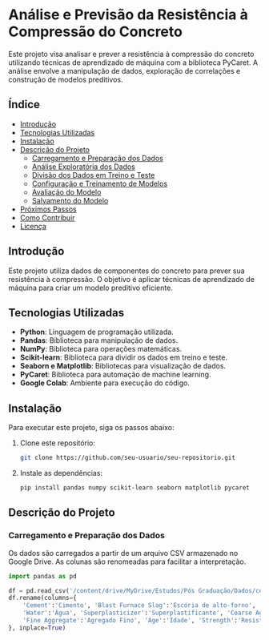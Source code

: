 # Análise e Previsão da Resistência à Compressão do Concreto

Este projeto visa analisar e prever a resistência à compressão do concreto utilizando técnicas de aprendizado de máquina com a biblioteca PyCaret. A análise envolve a manipulação de dados, exploração de correlações e construção de modelos preditivos.

## Índice

- [Introdução](#introdução)
- [Tecnologias Utilizadas](#tecnologias-utilizadas)
- [Instalação](#instalação)
- [Descrição do Projeto](#descrição-do-projeto)
  - [Carregamento e Preparação dos Dados](#carregamento-e-preparação-dos-dados)
  - [Análise Exploratória dos Dados](#análise-exploratória-dos-dados)
  - [Divisão dos Dados em Treino e Teste](#divisão-dos-dados-em-treino-e-teste)
  - [Configuração e Treinamento de Modelos](#configuração-e-treinamento-de-modelos)
  - [Avaliação do Modelo](#avaliação-do-modelo)
  - [Salvamento do Modelo](#salvamento-do-modelo)
- [Próximos Passos](#próximos-passos)
- [Como Contribuir](#como-contribuir)
- [Licença](#licença)

## Introdução

Este projeto utiliza dados de componentes do concreto para prever sua resistência à compressão. O objetivo é aplicar técnicas de aprendizado de máquina para criar um modelo preditivo eficiente.

## Tecnologias Utilizadas

- **Python**: Linguagem de programação utilizada.
- **Pandas**: Biblioteca para manipulação de dados.
- **NumPy**: Biblioteca para operações matemáticas.
- **Scikit-learn**: Biblioteca para dividir os dados em treino e teste.
- **Seaborn e Matplotlib**: Bibliotecas para visualização de dados.
- **PyCaret**: Biblioteca para automação de machine learning.
- **Google Colab**: Ambiente para execução do código.

## Instalação

Para executar este projeto, siga os passos abaixo:

1. Clone este repositório:
    ```bash
    git clone https://github.com/seu-usuario/seu-repositorio.git
    ```
2. Instale as dependências:
    ```bash
    pip install pandas numpy scikit-learn seaborn matplotlib pycaret
    ```

## Descrição do Projeto

### Carregamento e Preparação dos Dados

Os dados são carregados a partir de um arquivo CSV armazenado no Google Drive. As colunas são renomeadas para facilitar a interpretação.

```python
import pandas as pd

df = pd.read_csv('/content/drive/MyDrive/Estudos/Pós Graduação/Dados/concrete_data.csv')
df.rename(columns={
    'Cement':'Cimento', 'Blast Furnace Slag':'Escória de alto-forno', 'Fly Ash':'Cinzas volantes',
    'Water':'Água', 'Superplasticizer':'Superplastificante', 'Coarse Aggregate':'Agregado Grosso',
    'Fine Aggregate':'Agregado Fino', 'Age':'Idade', 'Strength':'Resistência à compressão'
}, inplace=True)

